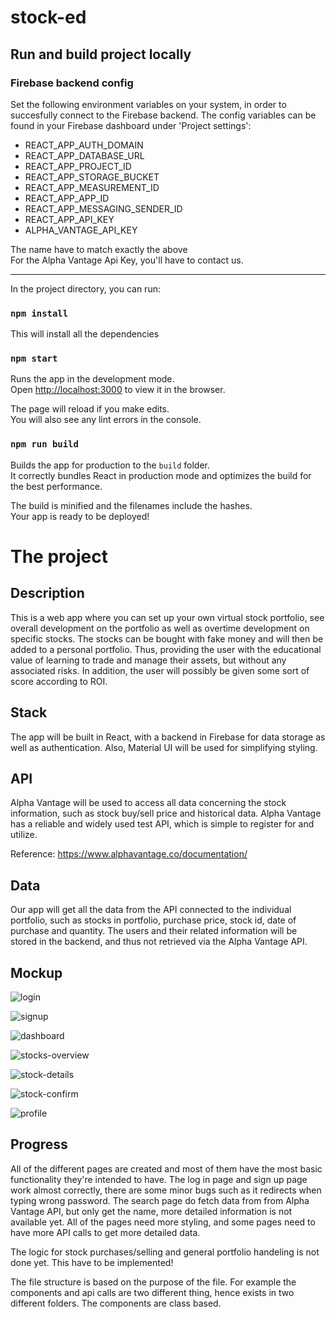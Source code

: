 # stock-ed

## Run and build project locally

### Firebase backend config

Set the following environment variables on your system, in order to succesfully connect to the Firebase backend. The config variables can be found in your Firebase dashboard under 'Project settings':


* REACT_APP_AUTH_DOMAIN  
* REACT_APP_DATABASE_URL
* REACT_APP_PROJECT_ID
* REACT_APP_STORAGE_BUCKET
* REACT_APP_MEASUREMENT_ID
* REACT_APP_APP_ID
* REACT_APP_MESSAGING_SENDER_ID
* REACT_APP_API_KEY
* ALPHA_VANTAGE_API_KEY

The name have to match exactly the above <br>
For the Alpha Vantage Api Key, you'll have to contact us. 
- - - -
In the project directory, you can run:
### `npm install`
This will install all the dependencies

### `npm start`

Runs the app in the development mode.<br />
Open [http://localhost:3000](http://localhost:3000) to view it in the browser.

The page will reload if you make edits.<br />
You will also see any lint errors in the console.

### `npm run build`

Builds the app for production to the `build` folder.<br />
It correctly bundles React in production mode and optimizes the build for the best performance.

The build is minified and the filenames include the hashes.<br />
Your app is ready to be deployed!

# The project

## Description

This is a web app where you can set up your own virtual stock portfolio, see overall development on the portfolio as well as overtime development on specific stocks. The stocks can be bought with fake money and will then be added to a personal portfolio. Thus, providing the user with the educational value of learning to trade and manage their assets, but without any associated risks. In addition, the user will possibly be given some sort of score according to ROI.

## Stack

The app will be built in React, with a backend in Firebase for data storage as well as authentication. Also, Material UI will be used for simplifying styling.

## API

Alpha Vantage will be used to access all data concerning the stock information, such as stock buy/sell price and historical data. Alpha Vantage has a reliable and widely used test API, which is simple to register for and utilize.

Reference: https://www.alphavantage.co/documentation/

## Data

Our app will get all the data from the API connected to the individual portfolio, such as stocks in portfolio, purchase price, stock id, date of purchase and quantity. The users and their related information will be stored in the backend, and thus not retrieved via the Alpha Vantage API.

## Mockup

![login](doc/login.png)

![signup](doc/signup.png)

![dashboard](doc/dashboard.png)

![stocks-overview](doc/stocks-overview.png)

![stock-details](doc/stock-details.png)

![stock-confirm](doc/stock-confirm.png)

![profile](doc/profile.png)


## Progress

All of the different pages are created and most of them have the most basic functionality they're intended to have. The log in page and sign up page work almost correctly, there are some minor bugs such as it redirects when typing wrong password. The search page do fetch data from from Alpha Vantage API, but only get the name, more detailed information is not available yet. All of the pages need more styling, and some pages need to have more API calls to get more detailed data. 

The logic for stock purchases/selling and general portfolio handeling is not done yet. This have to be implemented! 

The file structure is based on the purpose of the file. For example the components and api calls are two different thing, hence exists in two different folders. The components are class based. 
